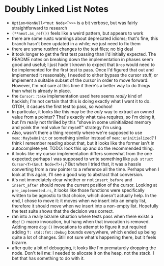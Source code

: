# Doubly Linked List Notes

- `Option<NonNull<*mut Node<T>>>` is a bit verbose, but was fairly straightforward to research
- `(**next.as_ref())` feels like a weird pattern, but appears to work
- there are some rustc warnings about deprecated idioms; that's fine, this branch hasn't been updated in a while; we just need to fix them
- there are some rustfmt changes to the test files; no big deal
- it took longer to get the first test passing than I'd initially expected. The README notes on breaking down the implementation in phases seem good and useful; I just hadn't known to expect that `Drop` would need to be implemented for the first test to pass. Once I'd figured that out and implemented it reasonably, I needed to either bypass the cursor stuff, or implement a suitable subset of the cursor in order to move forward. However, I'm not sure at this time if there's a better way to do things than what is already in place.
- the `Cursor::take` implementation used here seems _really_ kind of hackish; I'm not certain that this is doing exactly what I want it to do. OTOH, it casues the first test to pass, so woohoo!
- In particular, it looks like this may be the _only_ way to extract an owned value from a pointer? That's exactly what `take` requires, so I'm doing it, but I'm really not thrilled by this "shove in some uninitialized memory and yoink the real value for myself" strategy I'm using.
- Also, wasn't there a thing recently where we're supposed to use `mem::MaybeUninit` or something similar instead of `mem::uninitialized`? I think I remember reading about that, but it looks like the former isn't in autocomplete yet. TODO: look this up and do the recommended thing.
- it looks like my cursor implementation differs somewhat from the one expected; perhaps I was supposed to write something like `pub struct Cursor<T>(&mut Node<T>);`? But when I tried that, it was a hassle converting from a raw pointer to a reference all the time. Perhaps when I look at this again, I'll see a good way to abstract that conversion.
- it's not immediately clear whether or not `insert_before` and `insert_after` should move the current position of the cursor. Looking at `pre_implemented.rs`, it looks like those functions were specifically written to be agnostic to that choice, which doesn't actually help. In the end, I chose to move it: it moves when we insert into an empty list, therefore it should move when we insert into a non-empty list. Hopefully the test suite shows that the decision was correct.
- ran into a really bizarre situation where tests pass when there exists a `dbg!()` macro invocation, but hang when that invocation is removed. Adding more `dbg!()` invocations to attempt to figure it out required adding `T: std::fmt::Debug` bounds everywhere, which ended up being quite a lot of changes. Still not sure what's happening there, but it feels bizarre.
- after quite a bit of debugging, it looks like I'm prematurely dropping the node. Don't tell me: I needed to allocate it on the heap, not the stack. I bet that has something to do with it.